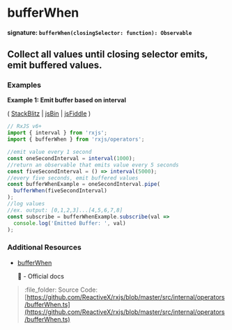 # bufferWhen

#### signature: `bufferWhen(closingSelector: function): Observable`

## Collect all values until closing selector emits, emit buffered values.

### Examples

**Example 1: Emit buffer based on interval**

\( [StackBlitz](https://stackblitz.com/edit/typescript-f4a2fu?file=index.ts&devtoolsheight=10) \| [jsBin](http://jsbin.com/vugerupube/1/edit?js,console) \| [jsFiddle](https://jsfiddle.net/btroncone/nr9agfuL/) \)

```javascript
// RxJS v6+
import { interval } from 'rxjs';
import { bufferWhen } from 'rxjs/operators';

//emit value every 1 second
const oneSecondInterval = interval(1000);
//return an observable that emits value every 5 seconds
const fiveSecondInterval = () => interval(5000);
//every five seconds, emit buffered values
const bufferWhenExample = oneSecondInterval.pipe(
  bufferWhen(fiveSecondInterval)
);
//log values
//ex. output: [0,1,2,3]...[4,5,6,7,8]
const subscribe = bufferWhenExample.subscribe(val =>
  console.log('Emitted Buffer: ', val)
);
```

### Additional Resources

* [bufferWhen](https://rxjs.dev/api/operators/bufferWhen)

  :newspaper: - Official docs

> :file\_folder: Source Code: [https://github.com/ReactiveX/rxjs/blob/master/src/internal/operators/bufferWhen.ts](https://github.com/ReactiveX/rxjs/blob/master/src/internal/operators/bufferWhen.ts)

